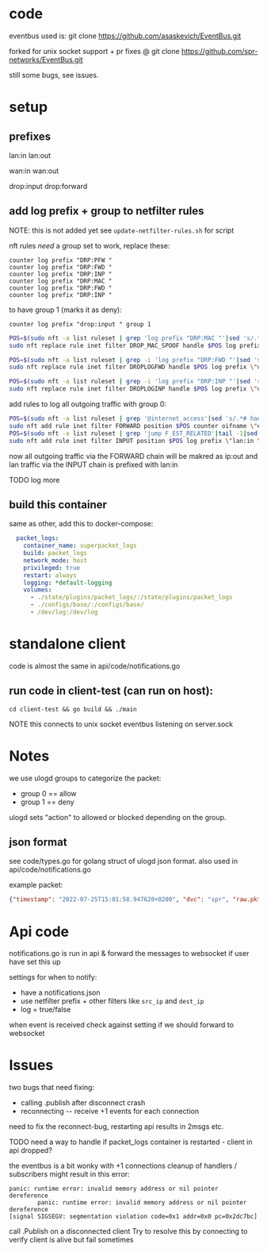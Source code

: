 # code

eventbus used is:
git clone https://github.com/asaskevich/EventBus.git

forked for unix socket support + pr fixes @
git clone https://github.com/spr-networks/EventBus.git

still some bugs, see issues.

# setup

## prefixes

lan:in
lan:out

wan:in
wan:out

drop:input
drop:forward

## add log prefix + group to netfilter rules

NOTE: this is not added yet
see `update-netfilter-rules.sh` for script

nft rules *need* a group set to work, replace these:

    counter log prefix "DRP:PFW "
    counter log prefix "DRP:FWD "
    counter log prefix "DRP:INP "
    counter log prefix "DRP:MAC "
    counter log prefix "DRP:FWD "
    counter log prefix "DRP:INP "

to have group 1 (marks it as deny):

    counter log prefix "drop:input " group 1

```sh
POS=$(sudo nft -a list ruleset | grep 'log prefix "DRP:MAC "'|sed 's/.*# handle //g')
sudo nft replace rule inet filter DROP_MAC_SPOOF handle $POS log prefix \"drop:mac \" group 1

POS=$(sudo nft -a list ruleset | grep -i 'log prefix "DRP:FWD "'|sed 's/.*# handle //g')
sudo nft replace rule inet filter DROPLOGFWD handle $POS log prefix \"drop:forward \" group 1

POS=$(sudo nft -a list ruleset | grep -i 'log prefix "DRP:INP "'|sed 's/.*# handle //g')
sudo nft replace rule inet filter DROPLOGINP handle $POS log prefix \"drop:input \" group 1
```

add rules to log all outgoing traffic with group 0:

```sh
POS=$(sudo nft -a list ruleset | grep '@internet_access'|sed 's/.*# handle //g')
sudo nft add rule inet filter FORWARD position $POS counter oifname \"eth0\" log prefix \"ip:out \" group 0
POS=$(sudo nft -a list ruleset | grep 'jump F_EST_RELATED'|tail -1|sed 's/.*# handle //g')
sudo nft add rule inet filter INPUT position $POS log prefix \"lan:in \" group 0
```

now all outgoing traffic via the FORWARD chain will be makred as ip:out
and lan traffic via the INPUT chain is prefixed with lan:in

TODO log more

## build this container
same as other, add this to docker-compose:

```yaml
  packet_logs:
    container_name: superpacket_logs
    build: packet_logs
    network_mode: host
    privileged: true
    restart: always
    logging: *default-logging
    volumes:
      - ./state/plugins/packet_logs/:/state/plugins/packet_logs
      - ./configs/base/:/configs/base/
      - /dev/log:/dev/log
```

# standalone client

code is almost the same in api/code/notifications.go

## run code in client-test (can run on host):
`cd client-test && go build && ./main`

NOTE this connects to unix socket eventbus listening on server.sock

# Notes

we use ulogd groups to categorize the packet:
* group 0 == allow
* group 1 == deny

ulogd sets "action" to allowed or blocked depending on the group.

## json format

see code/types.go for golang struct of ulogd json format. also used in api/code/notifications.go

example packet:

```json
{"timestamp": "2022-07-25T15:01:58.947620+0200", "dvc": "spr", "raw.pktlen": 64, "raw.pktcount": 1, "oob.prefix": "DRP:INP ", "oob.time.sec": 1658754118, "oob.time.usec": 947620, "oob.mark": 0, "oob.ifindex_in": 3, "oob.hook": 1, "raw.mac_len": 14, "oob.family": 10, "oob.protocol": 34525, "action": "blocked", "raw.type": 1, "raw.mac.addrlen": 6, "ip.protocol": 58, "ip6.payloadlen": 24, "ip6.priority": 0, "ip6.flowlabel": 0, "ip6.hoplimit": 255, "ip6.nexthdr": 58, "icmpv6.type": 134, "icmpv6.code": 0, "icmpv6.csum": 57001, "oob.in": "wlan0", "oob.out": "", "src_ip": "fe80::dad7:75ff:fef2:f959", "dest_ip": "ff02::1", "mac.saddr.str": "d8:d7:75:f2:f9:59", "mac.daddr.str": "33:33:00:00:00:01", "mac.str": "33:33:00:00:00:01:d8:d7:75:f2:f9:59:86:dd"}
```

# Api code

notifications.go is run in api & forward the messages to websocket if user have set this up

settings for when to notify:
* have a notifications.json
* use netfilter prefix + other filters like `src_ip` and `dest_ip`
* log = true/false

when event is received check against setting if we should forward to websocket

# Issues

two bugs that need fixing:

* calling .publish after disconnect crash
* reconnecting -- receive +1 events for each connection

need to fix the reconnect-bug, restarting api results in 2msgs etc.

TODO need a way to handle if packet_logs container is restarted - client in api dropped?

the eventbus is a bit wonky with +1 connections
cleanup of handlers / subscribers might result in this error:

```
panic: runtime error: invalid memory address or nil pointer dereference 
        panic: runtime error: invalid memory address or nil pointer dereference
[signal SIGSEGV: segmentation violation code=0x1 addr=0x0 pc=0x2dc7bc]
```

call .Publish on a disconnected client
Try to resolve this by connecting to verify client is alive but fail sometimes
